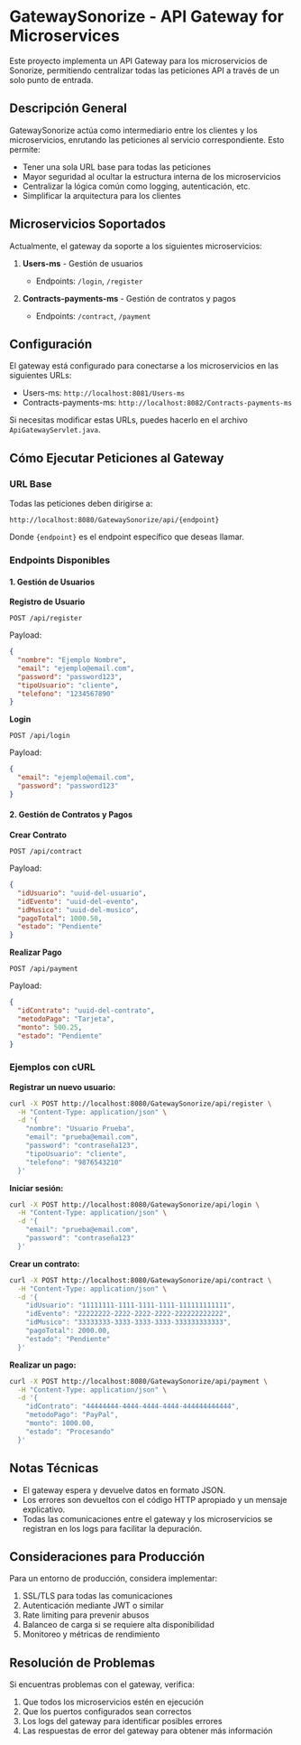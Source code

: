 # GatewaySonorize - API Gateway for Microservices

Este proyecto implementa un API Gateway para los microservicios de Sonorize, permitiendo centralizar todas las peticiones API a través de un solo punto de entrada.

## Descripción General

GatewaySonorize actúa como intermediario entre los clientes y los microservicios, enrutando las peticiones al servicio correspondiente. Esto permite:

- Tener una sola URL base para todas las peticiones
- Mayor seguridad al ocultar la estructura interna de los microservicios
- Centralizar la lógica común como logging, autenticación, etc.
- Simplificar la arquitectura para los clientes

## Microservicios Soportados

Actualmente, el gateway da soporte a los siguientes microservicios:

1. **Users-ms** - Gestión de usuarios
   - Endpoints: `/login`, `/register`

2. **Contracts-payments-ms** - Gestión de contratos y pagos 
   - Endpoints: `/contract`, `/payment`

## Configuración

El gateway está configurado para conectarse a los microservicios en las siguientes URLs:

- Users-ms: `http://localhost:8081/Users-ms`
- Contracts-payments-ms: `http://localhost:8082/Contracts-payments-ms`

Si necesitas modificar estas URLs, puedes hacerlo en el archivo `ApiGatewayServlet.java`.

## Cómo Ejecutar Peticiones al Gateway

### URL Base

Todas las peticiones deben dirigirse a:

```
http://localhost:8080/GatewaySonorize/api/{endpoint}
```

Donde `{endpoint}` es el endpoint específico que deseas llamar.

### Endpoints Disponibles

#### 1. Gestión de Usuarios

**Registro de Usuario**

```
POST /api/register
```

Payload:
```json
{
  "nombre": "Ejemplo Nombre",
  "email": "ejemplo@email.com",
  "password": "password123",
  "tipoUsuario": "cliente",
  "telefono": "1234567890"
}
```

**Login**

```
POST /api/login
```

Payload:
```json
{
  "email": "ejemplo@email.com",
  "password": "password123"
}
```

#### 2. Gestión de Contratos y Pagos

**Crear Contrato**

```
POST /api/contract
```

Payload:
```json
{
  "idUsuario": "uuid-del-usuario",
  "idEvento": "uuid-del-evento",
  "idMusico": "uuid-del-musico",
  "pagoTotal": 1000.50,
  "estado": "Pendiente"
}
```

**Realizar Pago**

```
POST /api/payment
```

Payload:
```json
{
  "idContrato": "uuid-del-contrato",
  "metodoPago": "Tarjeta",
  "monto": 500.25,
  "estado": "Pendiente"
}
```

### Ejemplos con cURL

**Registrar un nuevo usuario:**

```bash
curl -X POST http://localhost:8080/GatewaySonorize/api/register \
  -H "Content-Type: application/json" \
  -d '{
    "nombre": "Usuario Prueba",
    "email": "prueba@email.com",
    "password": "contraseña123",
    "tipoUsuario": "cliente",
    "telefono": "9876543210"
  }'
```

**Iniciar sesión:**

```bash
curl -X POST http://localhost:8080/GatewaySonorize/api/login \
  -H "Content-Type: application/json" \
  -d '{
    "email": "prueba@email.com",
    "password": "contraseña123"
  }'
```

**Crear un contrato:**

```bash
curl -X POST http://localhost:8080/GatewaySonorize/api/contract \
  -H "Content-Type: application/json" \
  -d '{
    "idUsuario": "11111111-1111-1111-1111-111111111111",
    "idEvento": "22222222-2222-2222-2222-222222222222",
    "idMusico": "33333333-3333-3333-3333-333333333333",
    "pagoTotal": 2000.00,
    "estado": "Pendiente"
  }'
```

**Realizar un pago:**

```bash
curl -X POST http://localhost:8080/GatewaySonorize/api/payment \
  -H "Content-Type: application/json" \
  -d '{
    "idContrato": "44444444-4444-4444-4444-444444444444",
    "metodoPago": "PayPal",
    "monto": 1000.00,
    "estado": "Procesando"
  }'
```

## Notas Técnicas

- El gateway espera y devuelve datos en formato JSON.
- Los errores son devueltos con el código HTTP apropiado y un mensaje explicativo.
- Todas las comunicaciones entre el gateway y los microservicios se registran en los logs para facilitar la depuración.

## Consideraciones para Producción

Para un entorno de producción, considera implementar:

1. SSL/TLS para todas las comunicaciones
2. Autenticación mediante JWT o similar
3. Rate limiting para prevenir abusos
4. Balanceo de carga si se requiere alta disponibilidad
5. Monitoreo y métricas de rendimiento

## Resolución de Problemas

Si encuentras problemas con el gateway, verifica:

1. Que todos los microservicios estén en ejecución
2. Que los puertos configurados sean correctos
3. Los logs del gateway para identificar posibles errores
4. Las respuestas de error del gateway para obtener más información
